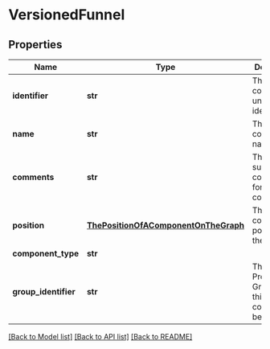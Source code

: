 # VersionedFunnel

## Properties
Name | Type | Description | Notes
------------ | ------------- | ------------- | -------------
**identifier** | **str** | The component&#39;s unique identifier | [optional] 
**name** | **str** | The component&#39;s name | [optional] 
**comments** | **str** | The user-supplied comments for the component | [optional] 
**position** | [**ThePositionOfAComponentOnTheGraph**](ThePositionOfAComponentOnTheGraph.md) | The component&#39;s position on the graph | [optional] 
**component_type** | **str** |  | [optional] 
**group_identifier** | **str** | The ID of the Process Group that this component belongs to | [optional] 

[[Back to Model list]](../README.md#documentation-for-models) [[Back to API list]](../README.md#documentation-for-api-endpoints) [[Back to README]](../README.md)


